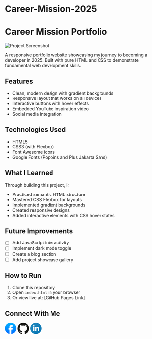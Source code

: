 # Career-Mission-2025
# Career Mission Portfolio

![Project Screenshot](/assets/screenshot.png)

A responsive portfolio website showcasing my journey to becoming a developer in 2025. Built with pure HTML and CSS to demonstrate fundamental web development skills.

## Features

- Clean, modern design with gradient backgrounds
- Responsive layout that works on all devices
- Interactive buttons with hover effects
- Embedded YouTube inspiration video
- Social media integration

## Technologies Used

- HTML5
- CSS3 (with Flexbox)
- Font Awesome icons
- Google Fonts (Poppins and Plus Jakarta Sans)

## What I Learned

Through building this project, I:
- Practiced semantic HTML structure
- Mastered CSS Flexbox for layouts
- Implemented gradient backgrounds
- Created responsive designs
- Added interactive elements with CSS hover states

## Future Improvements

- [ ] Add JavaScript interactivity
- [ ] Implement dark mode toggle
- [ ] Create a blog section
- [ ] Add project showcase gallery

## How to Run

1. Clone this repository
2. Open `index.html` in your browser
3. Or view live at: [GitHub Pages Link]

## Connect With Me

[![Facebook](/assets/facebook.png)](https://facebook.com/yourprofile)
[![GitHub](/assets/github.png)](https://github.com/yourusername)
[![LinkedIn](/assets/linkedin.png)](https://linkedin.com/in/yourprofile)
